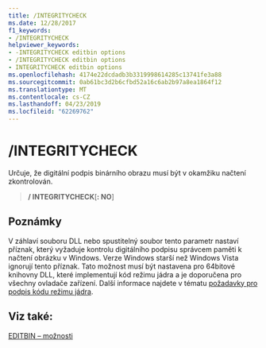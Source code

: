 ```yaml
---
title: /INTEGRITYCHECK
ms.date: 12/28/2017
f1_keywords:
- /INTEGRITYCHECK
helpviewer_keywords:
- -INTEGRITYCHECK editbin options
- /INTEGRITYCHECK editbin options
- INTEGRITYCHECK editbin options
ms.openlocfilehash: 4174e22dcdadb3b3319998614285c13741fe3a88
ms.sourcegitcommit: 0ab61bc3d2b6cfbd52a16c6ab2b97a8ea1864f12
ms.translationtype: MT
ms.contentlocale: cs-CZ
ms.lasthandoff: 04/23/2019
ms.locfileid: "62269762"
---
```

# <a name="integritycheck"></a>/INTEGRITYCHECK

Určuje, že digitální podpis binárního obrazu musí být v okamžiku načtení zkontrolován.

> **/ INTEGRITYCHECK**[**: NO**]

## <a name="remarks"></a>Poznámky

V záhlaví souboru DLL nebo spustitelný soubor tento parametr nastaví příznak, který vyžaduje kontrolu digitálního podpisu správcem paměti k načtení obrázku v Windows. Verze Windows starší než Windows Vista ignorují tento příznak. Tato možnost musí být nastavena pro 64bitové knihovny DLL, které implementují kód režimu jádra a je doporučena pro všechny ovladače zařízení. Další informace najdete v tématu [požadavky pro podpis kódu režimu jádra](/windows-hardware/drivers/install/kernel-mode-code-signing-requirements--windows-vista-and-later-).

## <a name="see-also"></a>Viz také:

[EDITBIN – možnosti](editbin-options.md)
